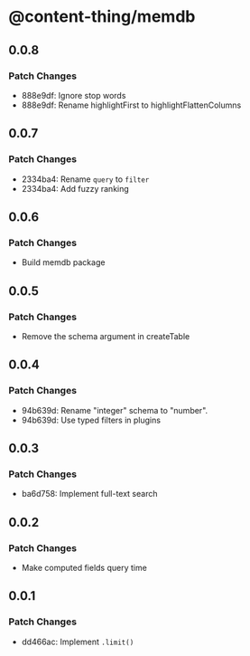 # @content-thing/memdb

## 0.0.8

### Patch Changes

- 888e9df: Ignore stop words
- 888e9df: Rename highlightFirst to highlightFlattenColumns

## 0.0.7

### Patch Changes

- 2334ba4: Rename `query` to `filter`
- 2334ba4: Add fuzzy ranking

## 0.0.6

### Patch Changes

- Build memdb package

## 0.0.5

### Patch Changes

- Remove the schema argument in createTable

## 0.0.4

### Patch Changes

- 94b639d: Rename "integer" schema to "number".
- 94b639d: Use typed filters in plugins

## 0.0.3

### Patch Changes

- ba6d758: Implement full-text search

## 0.0.2

### Patch Changes

- Make computed fields query time

## 0.0.1

### Patch Changes

- dd466ac: Implement `.limit()`
